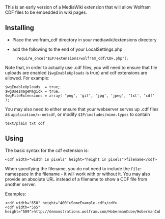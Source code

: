 This is an early version of a MediaWiki extension that will allow Wolfram CDF files to be embedded in wiki pages.

Installing
----------

- Place the wolfram_cdf directory in your mediawiki/extensions directory
- add the following to the end of your LocalSettings.php

        require_once("$IP/extensions/wolfram_cdf/CDF.php");

Note that, in order to actually use .cdf files, you will need to ensure that file uploads are enabled (`$wgEnableUploads` is true) and cdf extensions are allowed. For example:

    $wgEnableUploads  = true;
    $wgUseImageMagick = true;
    $wgFileExtensions = array( 'png', 'gif', 'jpg', 'jpeg', 'txt', 'cdf' );

You may also need to either ensure that your webserver serves up .cdf files as `application/x-netcdf`, or modify `$IP/includes/mime.types` to contain

    text/plain txt cdf

Using
-----

The basic syntax for the cdf extension is:

    <cdf width="width in pixels" height="height in pixels">filename</cdf>

When specifying the filename, you do not need to include the `File:` namespace in the filename - it will work with or without it. You may also provide an absolute URL instead of a filename to show a CDF file from another server.

Examples:

    <cdf width="650" height="400">SomeExample.cdf</cdf>
    <cdf width="565" height="589">http://demonstrations.wolfram.com/HobermanCube/HobermanCube.cdf</cdf>

